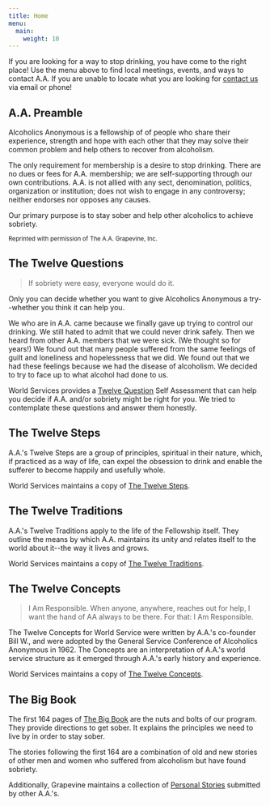```yaml
---
title: Home
menu:
  main:
    weight: 10
---
```


If you are looking for a way to stop drinking, you have come to the right place!
Use the menu above to find local meetings, events, and ways to contact A.A. If
you are unable to locate what you are looking for [contact us](/contact/) via
email or phone!

## A.A. Preamble

Alcoholics Anonymous is a fellowship of of people who share their experience,
strength and hope with each other that they may solve their common problem and
help others to recover from alcoholism.

The only requirement for membership is a desire to stop drinking. There are no
dues or fees for A.A. membership; we are self-supporting through our own
contributions. A.A. is not allied with any sect, denomination, politics,
organization or institution; does not wish to engage in any controversy; neither
endorses nor opposes any causes.

Our primary purpose is to stay sober and help other alcoholics to achieve sobriety.

<sub>Reprinted with permission of The A.A. Grapevine, Inc.</sub>

## The Twelve Questions

> If sobriety were easy, everyone would do it.

Only you can decide whether you want to give Alcoholics Anonymous a try--whether
you think it can help you.

We who are in A.A. came because we finally gave up trying to control our drinking.
We still hated to admit that we could never drink safely. Then we heard from other
A.A. members that we were sick. (We thought so for years!) We found out that many
people suffered from the same feelings of guilt and loneliness and hopelessness
that we did. We found out that we had these feelings because we had the disease
of alcoholism. We decided to try to face up to what alcohol had done to us.

World Services provides a [Twelve Question](https://www.aa.org/self-assessment)
Self Assessment that can help you decide if A.A. and/or sobriety might be right
for you. We tried to contemplate these questions and answer them honestly.

## The Twelve Steps

A.A.'s Twelve Steps are a group of principles, spiritual in their nature, which,
if practiced as a way of life, can expel the obsession to drink and enable the
sufferer to become happily and usefully whole.

World Services maintains a copy of [The Twelve Steps](https://www.aa.org/the-twelve-steps).

## The Twelve Traditions

A.A.'s Twelve Traditions apply to the life of the Fellowship itself. They outline
the means by which A.A. maintains its unity and relates itself to the world about
it--the way it lives and grows.

World Services maintains a copy of [The Twelve Traditions](https://www.aa.org/the-twelve-traditions).

## The Twelve Concepts

> I Am Responsible. When anyone, anywhere, reaches out for help, I want the hand
> of AA always to be there. For that: I Am Responsible.

The Twelve Concepts for World Service were written by A.A.'s co-founder Bill W.,
and were adopted by the General Service Conference of Alcoholics Anonymous in 1962.
The Concepts are an interpretation of A.A.'s world service structure as it emerged
through A.A.'s early history and experience.

World Services maintains a copy of [The Twelve Concepts](https://www.aa.org/the-twelve-concepts).

## The Big Book

The first 164 pages of [The Big Book](https://www.aa.org/bigbookonline/) are
the nuts and bolts of our program. They provide directions to get sober. It
explains the principles we need to live by in order to stay sober.

The stories following the first 164 are a combination of old and new stories of
other men and women who suffered from alcoholism but have found sobriety.

Additionally, Grapevine maintains a collection of [Personal Stories](https://www.aagrapevine.org/archive?f%5B0%5D=topics%3A634)
submitted by other A.A.'s.
